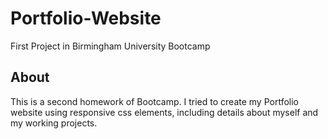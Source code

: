 # Portfolio-Website
First Project in Birmingham University Bootcamp

## About

This is a second homework of Bootcamp. 
I tried to create my Portfolio website using responsive css elements, including details about myself and my working projects.
